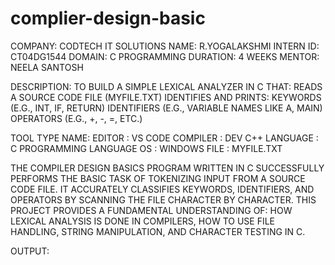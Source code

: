 # complier-design-basic
COMPANY: CODTECH IT SOLUTIONS
NAME: R.YOGALAKSHMI
INTERN ID: CT04DG1544
DOMAIN: C PROGRAMMING
DURATION: 4 WEEKS
MENTOR: NEELA SANTOSH

DESCRIPTION: TO BUILD A SIMPLE LEXICAL ANALYZER IN C THAT:
READS A SOURCE CODE FILE (MYFILE.TXT)
IDENTIFIES AND PRINTS:
KEYWORDS (E.G., INT, IF, RETURN)
IDENTIFIERS (E.G., VARIABLE NAMES LIKE A, MAIN)
OPERATORS (E.G., +, -, =, ETC.)

TOOL TYPE NAME:
EDITOR : VS CODE
COMPILER : DEV C++
LANGUAGE : C PROGRAMMING LANGUAGE
OS : WINDOWS
FILE : MYFILE.TXT

THE COMPILER DESIGN BASICS PROGRAM WRITTEN IN C SUCCESSFULLY PERFORMS THE BASIC TASK OF TOKENIZING INPUT FROM A SOURCE CODE FILE. IT ACCURATELY CLASSIFIES KEYWORDS, IDENTIFIERS, AND OPERATORS BY SCANNING THE FILE CHARACTER BY CHARACTER. THIS PROJECT PROVIDES A FUNDAMENTAL UNDERSTANDING OF:
HOW LEXICAL ANALYSIS IS DONE IN COMPILERS,
HOW TO USE FILE HANDLING, STRING MANIPULATION, AND CHARACTER TESTING IN C.

OUTPUT:
